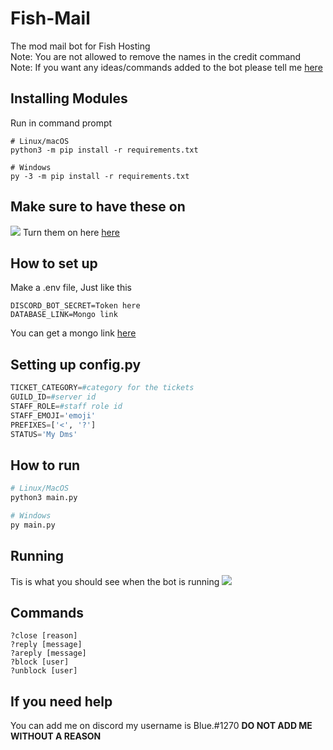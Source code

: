 # Fish-Mail
The mod mail bot for Fish Hosting\
Note: You are not allowed to remove the names in the credit command\
Note: If you want any ideas/commands added to the bot please tell me [here](https://github.com/DeveloperJosh/Fish-Mail/discussions/2)

## Installing Modules
Run in command prompt
```
# Linux/macOS
python3 -m pip install -r requirements.txt

# Windows
py -3 -m pip install -r requirements.txt
```

## Make sure to have these on
![](https://media.discordapp.net/attachments/877208401111838790/883784891634970624/unknown.png)
Turn them on here [here](https://discord.com/developers/applications)

## How to set up
Make a .env file, Just like this

```
DISCORD_BOT_SECRET=Token here
DATABASE_LINK=Mongo link
```

You can get a mongo link [here](https://www.mongodb.com/)

## Setting up config.py
```py
TICKET_CATEGORY=#category for the tickets
GUILD_ID=#server id
STAFF_ROLE=#staff role id
STAFF_EMOJI='emoji'
PREFIXES=['<', '?']
STATUS='My Dms'
```

## How to run

```py
# Linux/MacOS
python3 main.py

# Windows
py main.py
```
## Running 
Tis is what you should see when the bot is running
![](https://cdn.discordapp.com/attachments/877208401111838790/884126144335589396/unknown.png)

## Commands
```
?close [reason]
?reply [message]
?areply [message]
?block [user]
?unblock [user]
```
## If you need help
You can add me on discord my username is Blue.#1270 **DO NOT ADD ME WITHOUT A REASON**
